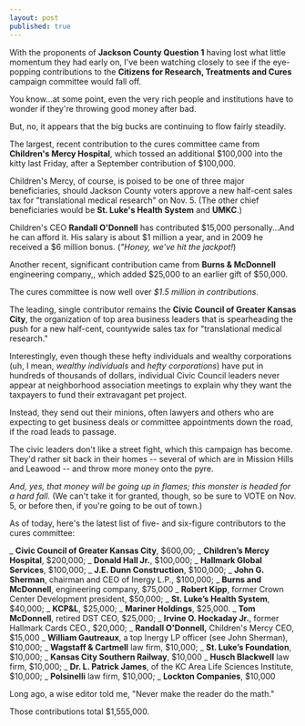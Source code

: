```yaml
---
layout: post
published: true
---
```


With the proponents of **Jackson County Question 1** having lost what little momentum they had early on, I've been watching closely to see if the eye-popping contributions to the **Citizens for Research, Treatments and Cures** campaign committee would fall off.

You know...at some point, even the very rich people and institutions have to wonder if they're throwing good money after bad.

But, no, it appears that the big bucks are continuing to flow fairly steadily.

The largest, recent contribution to the cures committee came from **Children's Mercy Hospital**, which tossed an additional $100,000 into the kitty last Friday, after a September contribution of $100,000.

Children's Mercy, of course, is poised to be one of three major beneficiaries, should Jackson County voters approve a new half-cent sales tax for "translational medical research" on Nov. 5. (The other chief beneficiaries would be **St. Luke's Health System** and **UMKC**.)

Children's CEO **Randall O'Donnell** has contributed $15,000 personally...And he can afford it. His salary is about $1 million a year, and in 2009 he received a $6 million bonus. (_"Honey, we've hit the jackpot!_)

Another recent, significant contribution came from **Burns & McDonnell** engineering company,, which added $25,000 to an earlier gift of $50,000.

The cures committee is now well over _$1.5 million in contributions_.

The leading, single contributor remains the **Civic Council of Greater Kansas City**, the organization of top area business leaders that is spearheading the push for a new half-cent, countywide sales tax for "translational medical research."

Interestingly, even though these hefty individuals and wealthy corporations (uh, I mean, _wealthy individuals_ and _hefty corporations_) have put in hundreds of thousands of dollars, individual Civic Council leaders never appear at neighborhood association meetings to explain why they want the taxpayers to fund their extravagant pet project.

Instead, they send out their minions, often lawyers and others who are expecting to get business deals or committee appointments down the road, if the road leads to passage.

The civic leaders don't like a street fight, which this campaign has become. They'd rather sit back in their homes -- several of which are in Mission Hills and Leawood -- and throw more money onto the pyre.

_And, yes, that money will be going up in flames; this monster is headed for a hard fall._ (We can't take it for granted, though, so be sure to VOTE on Nov. 5, or before then, if you're going to be out of town.)

As of today, here's the latest list of five- and six-figure contributors to the cures committee:

_ **Civic Council of Greater Kansas City**, $600,00;
_ **Children’s Mercy Hospital**, $200,000;
_ **Donald Hall Jr.**, $100,000;
_ **Hallmark Global Services**, $100,000;
_ **J.E. Dunn Construction**, $100,000;
_ **John G. Sherman**, chairman and CEO of Inergy L.P., $100,000;
_ **Burns and McDonnell**, engineering company, $75,000
_ **Robert Kipp**, former Crown Center Development president, $50,000;
_ **St. Luke’s Health System**, $40,000;
_ **KCP&L**, $25,000;
_ **Mariner Holdings**, $25,000.
_ **Tom McDonnell**, retired DST CEO, $25,000;
_ **Irvine O. Hockaday Jr.**, former Hallmark Cards CEO., $20,000;
_ **Randall O'Donnell,** Children's Mercy CEO, $15,000
_ **William Gautreaux**, a top Inergy LP officer (see John Sherman), $10,000;
_ **Wagstaff & Cartmell** law firm, $10,000;
_ **St. Luke’s Foundation**, $10,000;
_ **Kansas City Southern Railway**, $10,000
_ **Husch Blackwell** law firm, $10,000;
_ **Dr. L. Patrick James**, of the KC Area Life Sciences Institute, $10,000;
_ **Polsinelli** law firm, $10,000;
_ **Lockton Companies**, $10,000

Long ago, a wise editor told me, "Never make the reader do the math."

Those contributions total $1,555,000.
